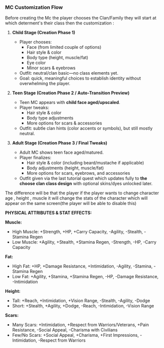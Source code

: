 ### **MC Customization Flow**

Before creating the Mc the player chooses the Clan/Family they will start at which determent's their class then the customization :
1. **Child Stage (Creation Phase 1)**
    - Player chooses:
        - Face (from limited couple of options)
        - Hair style & color
        - Body type (height, muscle/fat)
        - Eye color
        - Minor scars & eyebrows
    - Outfit: neutral/clan basic—no class elements yet.
    - Goal: quick, meaningful choices to establish identity without overwhelming the player.

2. **Teen Stage (Creation Phase 2 / Auto-Transition Preview)**
    - Teen MC appears with **child face aged/upscaled**.
    - Player tweaks:
        - Hair style & color
        - Body type adjustments
        - More options for scars & accessories
    - Outfit: subtle clan hints (color accents or symbols), but still mostly neutral.

3. **Adult Stage (Creation Phase 3 / Final Tweaks)**
    - Adult MC shows teen face aged/matured.
    - Player finalizes:
        - Hair style & color (including beard/mustache if applicable)
        - Body adjustments (height, muscle/fat)
        - More options for scars, eyebrows, and accessories
    - Outfit given via the last tutorial quest which updates fully to **the choose clan class design** with optional skins/dyes unlocked later.



The difference will be that the player if the player wants to change character age , height , muscle  it will change the stats of the character which will appear on the same screen(the player will be able to disable this)

**PHYSICAL ATTRIBUTES & STAT EFFECTS:**

**Muscle:**
- High Muscle: +Strength, +HP, +Carry Capacity, -Agility, -Stealth, -Stamina Regen
- Low Muscle: +Agility, +Stealth, +Stamina Regen, -Strength, -HP, -Carry Capacity

**Fat:**
- High Fat: +HP, +Damage Resistance, +Intimidation, -Agility, -Stamina, -Stamina Regen
- Low Fat: +Agility, +Stamina, +Stamina Regen, -HP, -Damage Resistance, -Intimidation

**Height:**
- Tall: +Reach, +Intimidation, +Vision Range, -Stealth, -Agility, -Dodge
- Short: +Stealth, +Agility, +Dodge, -Reach, -Intimidation, -Vision Range

**Scars:**
- Many Scars: +Intimidation, +Respect from Warriors/Veterans, +Pain Resistance, -Social Appeal, -Charisma with Civilians
- Few/No Scars: +Social Appeal, +Charisma, +First Impressions, -Intimidation, -Respect from Warriors



